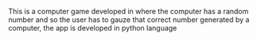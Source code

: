 This is a computer game developed in where the computer has a random number and so the user has to gauze that correct number generated by a computer, the app is developed in python language
